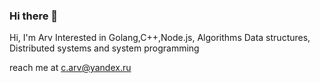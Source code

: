 ### Hi there 👋

Hi, I'm Arv
Interested in Golang,C++,Node.js, Algorithms Data structures, Distributed systems and system programming

reach me at c.arv@yandex.ru

<!-- <img align="left" src="https://github-readme-stats.vercel.app/api/top-langs/?username=arvyshka&hide=html,ruby, scss" />


 -->

